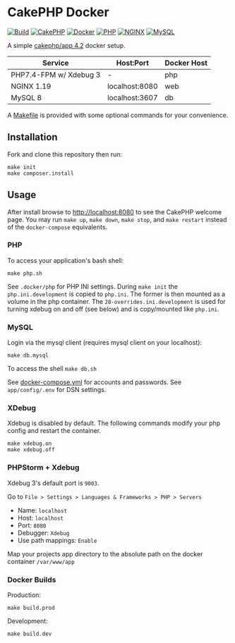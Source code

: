 # CakePHP Docker

[![Build](https://github.com/cnizzardini/cakephp-docker/workflows/Build/badge.svg?branch=master)](https://github.com/cnizzardini/cakephp-docker/actions)
[![CakePHP](https://img.shields.io/badge/cakephp-4.2-red?logo=cakephp)](https://book.cakephp.org/4/en/index.html)
[![Docker](https://img.shields.io/badge/docker-0db7ed.svg?logo=docker)](https://www.docker.com)
[![PHP](https://img.shields.io/badge/php-7.4-8892BF.svg?logo=php)](https://php.net/)
[![NGINX](https://img.shields.io/badge/nginx-1.19-009639.svg?logo=nginx)](https://www.nginx.com/)
[![MySQL](https://img.shields.io/badge/mysql-8-00758F.svg?logo=mysql)](https://www.mysql.com/)

A simple [cakephp/app 4.2](https://github.com/cakephp/app/releases/tag/4.2.1) docker setup.

| Service                   | Host:Port         | Docker Host   |
| -----------               | -----------       | -----------   |
| PHP7.4-FPM w/ Xdebug 3    | -                 | php           |
| NGINX 1.19                | localhost:8080    | web           |
| MySQL 8                   | localhost:3607    | db            |

A [Makefile](Makefile) is provided with some optional commands for your convenience.

## Installation

Fork and clone this repository then run:

```console
make init
make composer.install
```

## Usage

After install browse to [http://localhost:8080](http://localhost:8080) to see the CakePHP welcome page. You may 
run `make up`, `make down`, `make stop`, and `make restart` instead of the `docker-compose` equivalents.

### PHP 

To access your application's bash shell:

```console
make php.sh
```

See `.docker/php` for PHP INI settings. During `make init` the `php.ini.development` is copied to `php.ini`. The
former is then mounted as a volume in the php container. The `20-overrides.ini.development` is used for turning
xdebug on and off (see below) and is copy/mounted like `php.ini`.

### MySQL

Login via the mysql client (requires mysql client on your localhost):

```console
make db.mysql
```

To access the shell `make db.sh`

See [docker-compose.yml](docker-compose.yml) for accounts and passwords. See `app/config/.env` for DSN settings.

### XDebug

Xdebug is disabled by default. The following commands modify your php config and restart the container.

```console
make xdebug.on
make xdebug.off
```

### PHPStorm + Xdebug

Xdebug 3's default port is `9003`.

Go to `File > Settings > Languages & Frameworks > PHP > Servers`

- Name: `localhost`
- Host: `localhost`
- Port: `8080`
- Debugger: `Xdebug`
- Use path mappings: `Enable`

Map your projects app directory to the absolute path on the docker container `/var/www/app`

### Docker Builds

Production: 

```console
make build.prod
```

Development:

```console
make build.dev
```